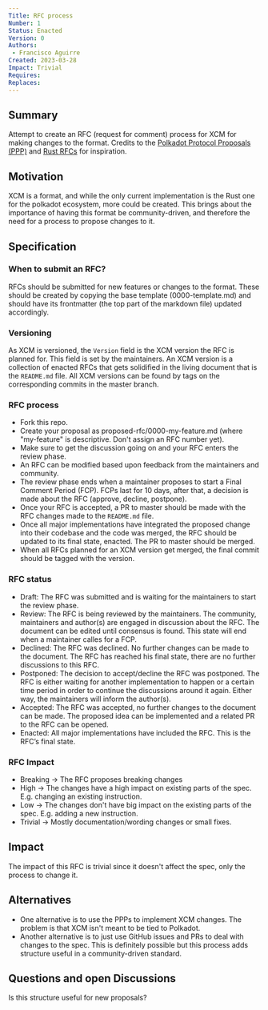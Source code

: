 ```yaml
---
Title: RFC process
Number: 1
Status: Enacted
Version: 0
Authors:
 - Francisco Aguirre
Created: 2023-03-28
Impact: Trivial
Requires:
Replaces:
---
```


## Summary

Attempt to create an RFC (request for comment) process for XCM for making changes to the format.
Credits to the [Polkadot Protocol Proposals (PPP)](https://github.com/w3f/PPPs) and [Rust RFCs](https://github.com/rust-lang/rfcs) for inspiration.

## Motivation

XCM is a format, and while the only current implementation is the Rust one for the polkadot ecosystem, more could be created.
This brings about the importance of having this format be community-driven, and therefore the need for a process to propose changes to it.

## Specification

### When to submit an RFC?

RFCs should be submitted for new features or changes to the format.
These should be created by copying the base template (0000-template.md) and should have its frontmatter (the top part of the markdown file) updated accordingly.

### Versioning

As XCM is versioned, the `Version` field is the XCM version the RFC is planned for. This field is set by the maintainers.
An XCM version is a collection of enacted RFCs that gets solidified in the living document that is the `README.md` file.
All XCM versions can be found by tags on the corresponding commits in the master branch.

### RFC process

- Fork this repo.
- Create your proposal as proposed-rfc/0000-my-feature.md (where "my-feature" is descriptive. Don't assign an RFC number yet).
- Make sure to get the discussion going on and your RFC enters the review phase.
- An RFC can be modified based upon feedback from the maintainers and community.
- The review phase ends when a maintainer proposes to start a Final Comment Period (FCP). FCPs last for 10 days, after that, a decision is made about the RFC (approve, decline, postpone).
- Once your RFC is accepted, a PR to master should be made with the RFC changes made to the `README.md` file.
- Once all major implementations have integrated the proposed change into their codebase and the code was merged, the RFC should be updated to its final state, enacted. The PR to master should be merged.
- When all RFCs planned for an XCM version get merged, the final commit should be tagged with the version.

### RFC status

- Draft: The RFC was submitted and is waiting for the maintainers to start the review phase.
- Review: The RFC is being reviewed by the maintainers. The community, maintainers and author(s) are engaged in discussion about the RFC. The document can be edited until consensus is found. This state will end when a maintainer calles for a FCP.
- Declined: The RFC was declined. No further changes can be made to the document. The RFC has reached his final state, there are no further discussions to this RFC.
- Postponed: The decision to accept/decline the RFC was postponed. The RFC is either waiting for another implementation to happen or a certain time period in order to continue the discussions around it again. Either way, the maintainers will inform the author(s).
- Accepted: The RFC was accepted, no further changes to the document can be made. The proposed idea can be implemented and a related PR to the RFC can be opened.
- Enacted: All major implementations have included the RFC. This is the RFC’s final state.

### RFC Impact

- Breaking -> The RFC proposes breaking changes
- High -> The changes have a high impact on existing parts of the spec. E.g. changing an existing instruction.
- Low -> The changes don't have big impact on the existing parts of the spec. E.g. adding a new instruction.
- Trivial -> Mostly documentation/wording changes or small fixes.

## Impact

The impact of this RFC is trivial since it doesn't affect the spec, only the process to change it.

## Alternatives

- One alternative is to use the PPPs to implement XCM changes. The problem is that XCM isn't meant to be tied to Polkadot.
- Another alternative is to just use GitHub issues and PRs to deal with changes to the spec. This is definitely possible but this process adds structure useful in a community-driven standard.

## Questions and open Discussions

Is this structure useful for new proposals?
